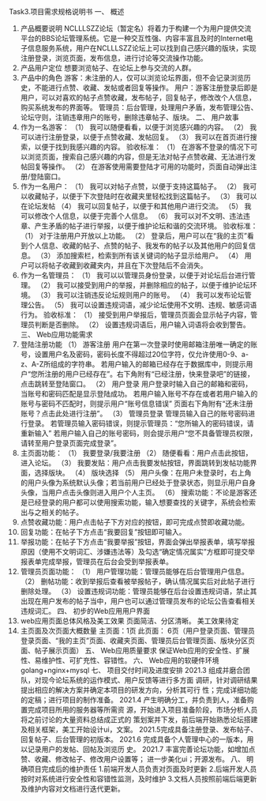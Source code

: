 Task3.项目需求规格说明书
一、	概述
1.	产品概要说明
NCLLLSZZ论坛（暂定名）将着力于构建一个为用户提供交流平台的BBS论坛管理系统。它是一种交互性强、内容丰富且及时的Internet电子信息服务系统，用户在NCLLLSZZ论坛上可以找到自己感兴趣的版块，实现注册登录，浏览页面，发布信息，进行讨论等交流操作功能。
2.	产品用户定位
想要浏览帖子、在论坛上参与交流的人群。
3.	产品中的角色
游客：未注册的人，仅可以浏览论坛界面，但不会记录浏览历史，不能进行点赞、收藏、发帖或者回复等操作。
用户：游客注册登录后即是用户，可以对喜欢的帖子点赞收藏，发布帖子，回复帖子，修改改个人信息，购买系统发布的界面等。
管理员：后台管理，处理用户矛盾，发布管理公告、论坛守则，注销违章用户的账号，删除违章帖子、版块。
二、	用户故事
1.	作为一名游客：
（1）	我可以随便看看，以便于浏览感兴趣的内容。
（2）	我可以进行注册登录，以便于点赞收藏、发帖回复。
（3）	我可以在首页进行搜索，以便于找到我感兴趣的内容。
验收标准：
（1）	在游客不登录的情况下可以浏览页面，搜索自己感兴趣的内容，但是无法对帖子点赞收藏、无法进行发帖回复等操作。
（2）	在游客使用需要登陆才可用的功能时，页面自动弹出注册/登陆窗口。
2.	作为一名用户：
（1）	我可以对帖子点赞，以便于支持这篇帖子。
（2）	我可以收藏帖子，以便于下次登陆时在收藏夹里轻松找到这篇帖子。
（3）	我可以在论坛发帖
（4）	我可以回复帖子，以便于和其他用户进行交流。
（5）	我可以修改个人信息，以便于完善个人信息。
（6）	我可以对不文明、违法违章、产生矛盾的帖子进行举报，以便于维护论坛和谐的交流环境。
验收标准：
（1）	对于注册用户开放以上功能。
（2）	登录后，用户可以在“我的主页”看到个人信息、收藏的帖子、点赞的帖子、我发布的帖子以及其他用户的回复信息。
（3）	添加搜索栏，检索到所有该关键词的帖子显示给用户。
（4）	用户可以将帖子收藏到收藏夹内，并且在下次登陆后不会消失。
3.	作为一名管理员：
（1）	我可以以管理员身份登录，以便于对论坛后台进行管理。
（2）	我可以接受到用户的举报，并删除相应的帖子，以便于维护论坛环境。
（3）	我可以注销违反论坛规则用户的账号。
（4）	我可以发布论坛管理公告。
（5）	我可以设置违规词语，减少论坛使用不文明、违规、敏感词语行为。
验收标准：
（1）	接受到用户举报后，管理员页面会显示帖子内容，管理员判断是否删除。
（2）	设置违规词语后，用户输入词语将会收到警告。
三、	Web应用功能需求
1.	登陆注册功能
（1）	游客注册
用户在第一次登录时使用邮箱注册唯一确定的账号，设置用户名及密码，密码长度不得超过20位字符，仅允许使用0-9、a-z、A-Z所组成的字符串。
若用户输入的邮箱已经存在于数据库中，则提示用户“您所注册的用户已经存在”。右下角附有“已经注册，快来登录吧”的链接，点击跳转至登陆窗口。
（2）	用户登录
用户登录时输入自己的邮箱和密码，当账号和密码匹配是显示登陆成功。
若用户输入账号不存在或者若用户输入的账号与密码不匹配时，则提示用户“账号信息错误”
页面右下角附有“还未注册账号？点击此处进行注册”。
（3）	管理员登录
管理员输入自己的账号密码进行登录。
若管理员输入密码错误，则提示管理员：“您所输入的密码错误，请重新输入”
若用户输入自己的账号密码，则会提示用户“您不具备管理员权限，请转至用户登录页面完成登录”。
2.	主页面功能：
（1）	我要登录/我要注册
（2）	随便看看：用户点击此按钮，进入论坛。
（3）	我要发贴：用户点击我要发帖按钮，界面跳转到发帖功能界面，选择版块。
（4）	版块选择
（5）	用户头像：在用户未登录时，右上角的用户头像为系统默认头像；若当前用户已经处于登录状态，则显示用户自身头像，当用户点击头像则进入用户个人主页。
（6）	搜索功能：不论是游客还是已经登录的用户都可以使用搜索功能，输入想要查找的关键字，系统会检索出与之相关的帖子。
3.	点赞收藏功能：用户点击帖子下方对应的按钮，即可完成点赞即收藏功能。
4.	回复功能：在帖子下方点击“我要回复”按钮即可输入。
5.	举报功能：在帖子下方点击“我要举报”按钮，界面会弹出举报表单，填写举报原因（使用不文明词汇、涉嫌违法等）及勾选“确定情况属实”方框即可提交举报表单完成举报，管理员在后台会受到举报表单。
6.	管理员页面功能：
（1）	用户管理功能：管理员能够在后台管理用户信息。 
（2）	删帖功能：收到举报后查看被举报帖子，确认情况属实后对此帖子进行删除处理。
（3）	设置违规词功能：管理员能够在后台设置违规词语，禁止其出现在用户发布的帖子当中，用户也可以通过管理员发布的论坛公告查看相关违规词汇。
四、	初步的Web应用用户界面
1.	web应用页面总体风格及美工效果
页面简洁、分区清晰。
美工效果待定
2.	主页面及次页面大概数量
主页面：1页
此页面： 6页（用户登录页面、管理员登录页面、“我的主页”页面、收藏夹页面、管理员后台管理页面、版块分区页面、帖子展示页面）
五、	Web应用质量要求
保证Web应用的安全性、扩展性、易维护性、可扩充性、容错性。
六、	Web应用的软硬件环境
golang+nginx+mysql
七、	项目交付时间及进度安排
2021.3 组成并磨合团队，对现今论坛系统的运作模式、用户反馈等进行多方面 调研，针对调研结果提出相应的解决方案并确定本项目的研发方向，分析其可行 性；完成详细功能的定稿；进行项目的制作准备。 
2021.4 产生明确分工，并负责到人，准备购置完成项目所用的服务器等所需资 源，开始进入项目准备阶段，市场分析人员将之前讨论的大量资料总结成正式的 策划案并下发，前后端开始熟悉论坛搭建及相关框架，美工开始设计ui，文案。 
2021.5完成具备注册登录、发布帖子、回复帖子、后台管理的初版本。 
2021.6 完成具备个人管理中心的一版本，用以记录用户的发帖、回帖及浏览历 史。 2021.7 丰富完善论坛功能，如增加点赞、收藏、修改帖子、修改用户设置等； 进一步美化ui；开源发布。
八、	明确项目完成后的维护责任
1.前端开发人员负责对页面及时更新
2.后端开发人员按时对系统进行安全性和容错性监测，及时维护
3.文档人员按照前端后端更新及维护内容对文档进行迭代更新。
